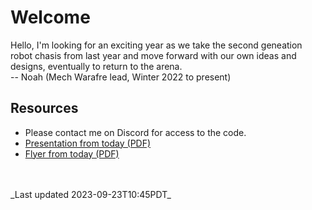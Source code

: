 # Welcome

Hello,
I'm looking for an exciting year as we take the second geneation robot chasis from last year and move forward with our own ideas and designs, eventually to return to the arena.  
-- Noah (Mech Warafre lead, Winter 2022 to present)

## Resources

- Please contact me on Discord for access to the code.
- [Presentation from today (PDF)]()
- [Flyer from today (PDF)]()

<br>
<br>
_Last updated 2023-09-23T10:45PDT_

